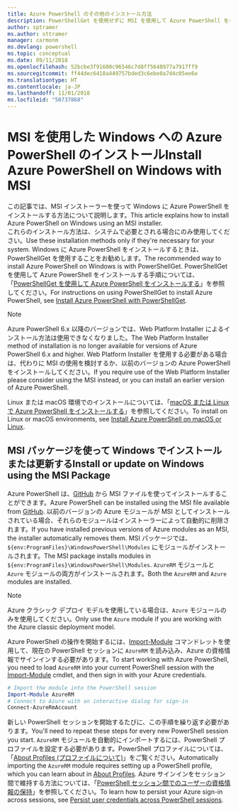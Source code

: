 ```yaml
---
title: Azure PowerShell のその他のインストール方法
description: PowerShellGet を使用せずに MSI を使用して Azure PowerShell をインストールする方法
author: sptramer
ms.author: sttramer
manager: carmonm
ms.devlang: powershell
ms.topic: conceptual
ms.date: 09/11/2018
ms.openlocfilehash: 52bcbe3f91600c96546c7d8ff5648977a7917ff9
ms.sourcegitcommit: ff44dec6418a449757bded3c6ebe0a7d4c05ee6e
ms.translationtype: HT
ms.contentlocale: ja-JP
ms.lasthandoff: 11/01/2018
ms.locfileid: "50737868"
---
```

# <a name="install-azure-powershell-on-windows-with-msi"></a><span data-ttu-id="08cb0-103">MSI を使用した Windows への Azure PowerShell のインストール</span><span class="sxs-lookup"><span data-stu-id="08cb0-103">Install Azure PowerShell on Windows with MSI</span></span>

<span data-ttu-id="08cb0-104">この記事では、MSI インストーラーを使って Windows に Azure PowerShell をインストールする方法について説明します。</span><span class="sxs-lookup"><span data-stu-id="08cb0-104">This article explains how to install Azure PowerShell on Windows using an MSI installer.</span></span>  
<span data-ttu-id="08cb0-105">これらのインストール方法は、システムで必要とされる場合にのみ使用してください。</span><span class="sxs-lookup"><span data-stu-id="08cb0-105">Use these installation methods only if they're necessary for your system.</span></span> <span data-ttu-id="08cb0-106">Windows に Azure PowerShell をインストールするときは、PowerShellGet を使用することをお勧めします。</span><span class="sxs-lookup"><span data-stu-id="08cb0-106">The recommended way to install Azure PowerShell on Windows is with PowerShellGet.</span></span> <span data-ttu-id="08cb0-107">PowerShellGet を使用して Azure PowerShell をインストールする手順については、「[PowerShellGet を使用して Azure PowerShell をインストールする](install-azurerm-ps.md)」を参照してください。</span><span class="sxs-lookup"><span data-stu-id="08cb0-107">For instructions on using PowerShellGet to install Azure PowerShell, see [Install Azure PowerShell with PowerShellGet](install-azurerm-ps.md).</span></span>

> [!NOTE]
> <span data-ttu-id="08cb0-108">Azure PowerShell 6.x 以降のバージョンでは、Web Platform Installer によるインストール方法は使用できなくなりました。</span><span class="sxs-lookup"><span data-stu-id="08cb0-108">The Web Platform Installer method of installation is no longer available for versions of Azure PowerShell 6.x and higher.</span></span> <span data-ttu-id="08cb0-109">Web Platform Installer を使用する必要がある場合は、代わりに MSI の使用を検討するか、以前のバージョンの Azure PowerShell をインストールしてください。</span><span class="sxs-lookup"><span data-stu-id="08cb0-109">If you require use of the Web Platform Installer please consider using the MSI instead, or you can install an earlier version of Azure PowerShell.</span></span>

<span data-ttu-id="08cb0-110">Linux または macOS 環境でのインストールについては、「[macOS または Linux で Azure PowerShell をインストールする](install-azurermps-maclinux.md)」を参照してください。</span><span class="sxs-lookup"><span data-stu-id="08cb0-110">To install on Linux or macOS environments, see [Install Azure PowerShell on macOS or Linux](install-azurermps-maclinux.md).</span></span>

## <a name="install-or-update-on-windows-using-the-msi-package"></a><span data-ttu-id="08cb0-111">MSI パッケージを使って Windows でインストールまたは更新する</span><span class="sxs-lookup"><span data-stu-id="08cb0-111">Install or update on Windows using the MSI Package</span></span>

<span data-ttu-id="08cb0-112">Azure PowerShell は、[GitHub](https://github.com/Azure/azure-powershell/releases/latest) から MSI ファイルを使ってインストールすることができます。</span><span class="sxs-lookup"><span data-stu-id="08cb0-112">Azure PowerShell can be installed using the MSI file available from [GitHub](https://github.com/Azure/azure-powershell/releases/latest).</span></span> <span data-ttu-id="08cb0-113">以前のバージョンの Azure モジュールが MSI としてインストールされている場合、それらのモジュールはインストーラーによって自動的に削除されます。</span><span class="sxs-lookup"><span data-stu-id="08cb0-113">If you have installed previous versions of Azure modules as an MSI, the installer automatically removes them.</span></span> <span data-ttu-id="08cb0-114">MSI パッケージでは、`${env:ProgramFiles}\WindowsPowerShell\Modules` にモジュールがインストールされます。</span><span class="sxs-lookup"><span data-stu-id="08cb0-114">The MSI package installs modules in `${env:ProgramFiles}\WindowsPowerShell\Modules`.</span></span> <span data-ttu-id="08cb0-115">`AzureRM` モジュールと `Azure` モジュールの両方がインストールされます。</span><span class="sxs-lookup"><span data-stu-id="08cb0-115">Both the `AzureRM` and `Azure` modules are installed.</span></span>

> [!NOTE]
> <span data-ttu-id="08cb0-116">Azure クラシック デプロイ モデルを使用している場合は、`Azure` モジュールのみを使用してください。</span><span class="sxs-lookup"><span data-stu-id="08cb0-116">Only use the `Azure` module if you are working with the Azure classic deployment model.</span></span>

<span data-ttu-id="08cb0-117">Azure PowerShell の操作を開始するには、[Import-Module](/powershell/module/Microsoft.PowerShell.Core/Import-Module) コマンドレットを使用して、現在の PowerShell セッションに `AzureRM` を読み込み、Azure の資格情報でサインインする必要があります。</span><span class="sxs-lookup"><span data-stu-id="08cb0-117">To start working with Azure PowerShell, you need to load `AzureRM` into your current PowerShell session with the [Import-Module](/powershell/module/Microsoft.PowerShell.Core/Import-Module) cmdlet, and then sign in with your Azure credentials.</span></span>

```powershell
# Import the module into the PowerShell session
Import-Module AzureRM
# Connect to Azure with an interactive dialog for sign-in
Connect-AzureRmAccount
```

<span data-ttu-id="08cb0-118">新しい PowerShell セッションを開始するたびに、この手順を繰り返す必要があります。</span><span class="sxs-lookup"><span data-stu-id="08cb0-118">You'll need to repeat these steps for every new PowerShell session you start.</span></span> <span data-ttu-id="08cb0-119">`AzureRM` モジュールを自動的にインポートするには、PowerShell プロファイルを設定する必要があります。PowerShell プロファイルについては、「[About Profiles (プロファイルについて)](/powershell/module/microsoft.powershell.core/about/about_profiles)」をご覧ください。</span><span class="sxs-lookup"><span data-stu-id="08cb0-119">Automatically importing the `AzureRM` module requires setting up a PowerShell profile, which you can learn about in [About Profiles](/powershell/module/microsoft.powershell.core/about/about_profiles).</span></span>
<span data-ttu-id="08cb0-120">Azure サインインをセッション間で維持する方法については、「[PowerShell セッション間でのユーザーの資格情報の保持](context-persistence.md)」を参照してください。</span><span class="sxs-lookup"><span data-stu-id="08cb0-120">To learn how to persist your Azure sign-in across sessions, see [Persist user credentials across PowerShell sessions](context-persistence.md).</span></span>
